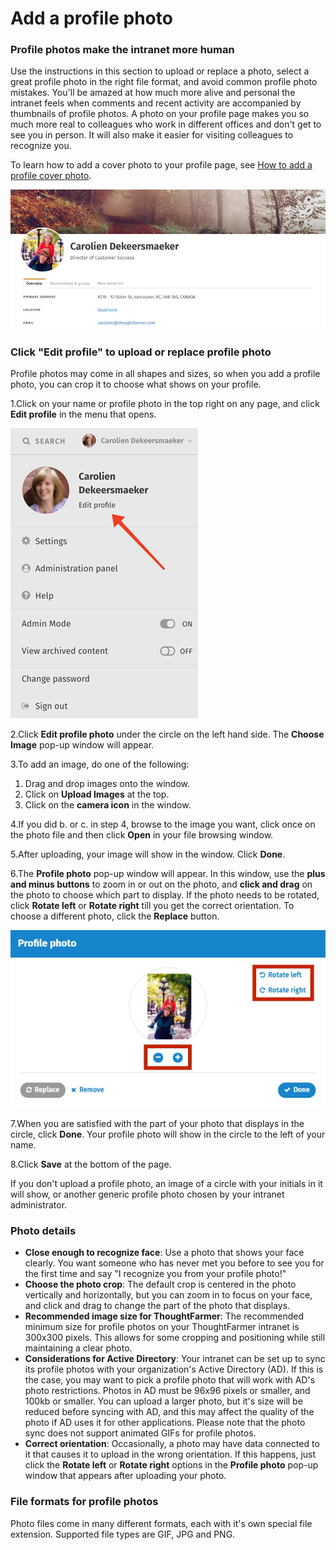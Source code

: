 # Add a profile photo

### Profile photos make the intranet more human

Use the instructions in this section to upload or replace a photo, select a great profile photo in the right file format, and avoid common profile photo mistakes. You'll be amazed at how much more alive and personal the intranet feels when comments and recent activity are accompanied by thumbnails of profile photos. A photo on your profile page makes you so much more real to colleagues who work in different offices and don't get to see you in person. It will also make it easier for visiting colleagues to recognize you.  
  
To learn how to add a cover photo to your profile page, see [How to add a profile cover photo](add-a-profile-cover-photo.md).  
  


![](../../.gitbook/assets/1%20%2854%29.jpg)



### Click "Edit profile" to upload or replace profile photo

Profile photos may come in all shapes and sizes, so when you add a profile photo, you can crop it to choose what shows on your profile.

1.Click on your name or profile photo in the top right on any page, and click **Edit profile** in the menu that opens.

![](../../.gitbook/assets/2%20%2850%29.png)



2.Click **Edit profile photo** under the circle on the left hand side. The **Choose Image** pop-up window will appear.

3.To add an image, do one of the following:

1. Drag and drop images onto the window.
2. Click on **Upload Images** at the top.
3. Click on the **camera icon** in the window. 

4.If you did b. or c. in step 4, browse to the image you want, click once on the photo file and then click **Open** in your file browsing window.

5.After uploading, your image will show in the window. Click **Done**.

6.The **Profile photo** pop-up window will appear. In this window, use the **plus and minus buttons** to zoom in or out on the photo, and **click and drag** on the photo to choose which part to display. If the photo needs to be rotated, click **Rotate left** or **Rotate right** till you get the correct orientation. To choose a different photo, click the **Replace** button.

![](../../.gitbook/assets/3%20%2851%29.jpg)



7.When you are satisfied with the part of your photo that displays in the circle, click **Done**. Your profile photo will show in the circle to the left of your name.

8.Click **Save** at the bottom of the page.

If you don't upload a profile photo, an image of a circle with your initials in it will show, or another generic profile photo chosen by your intranet administrator.

### Photo details

* **Close enough to recognize face**: Use a photo that shows your face clearly. You want someone who has never met you before to see you for the first time and say "I recognize you from your profile photo!"
* **Choose the photo crop**: The default crop is centered in the photo vertically and horizontally, but you can zoom in to focus on your face, and click and drag to change the part of the photo that displays.
* **Recommended image size for ThoughtFarmer**: The recommended minimum size for profile photos on your ThoughtFarmer intranet is 300x300 pixels. This allows for some cropping and positioning while still maintaining a clear photo.
* **Considerations for Active Directory**: Your intranet can be set up to sync its profile photos with your organization's Active Directory \(AD\). If this is the case, you may want to pick a profile photo that will work with AD's photo restrictions. Photos in AD must be 96x96 pixels or smaller, and 100kb or smaller. You can upload a larger photo, but it's size will be reduced before syncing with AD, and this may affect the quality of the photo if AD uses it for other applications. Please note that the photo sync does not support animated GIFs for profile photos.
* **Correct orientation**: Occasionally, a photo may have data connected to it that causes it to upload in the wrong orientation. If this happens, just click the **Rotate left** or **Rotate right** options in the **Profile photo** pop-up window that appears after uploading your photo.

### File formats for profile photos

Photo files come in many different formats, each with it's own special file extension. Supported file types are GIF, JPG and PNG.  


